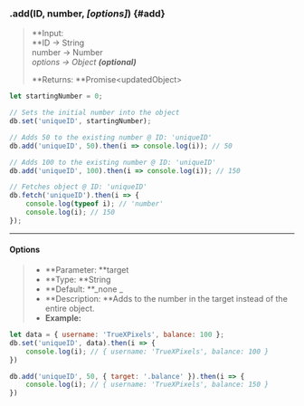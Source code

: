 ### .add\(ID, number, _\[options\]_\) {#add}

> **Input:                                            
>    **ID -&gt; String  
>    number -&gt; Number  
>    _options -&gt; Object **\(optional\)**_
>
> **Returns: **Promise&lt;updatedObject&gt;

```js
let startingNumber = 0;

// Sets the initial number into the object
db.set('uniqueID', startingNumber);

// Adds 50 to the existing number @ ID: 'uniqueID'
db.add('uniqueID', 50).then(i => console.log(i)); // 50

// Adds 100 to the existing number @ ID: 'uniqueID'
db.add('uniqueID', 100).then(i => console.log(i)); // 150

// Fetches object @ ID: 'uniqueID'
db.fetch('uniqueID').then(i => {
    console.log(typeof i); // 'number'
    console.log(i); // 150
});
```

---

#### Options

> * **Parameter: **target
> * **Type: **String
> * **Default: **_none  _
> * **Description: **Adds to the number in the target instead of the entire object.
> * **Example:**

```js
let data = { username: 'TrueXPixels', balance: 100 };
db.set('uniqueID', data).then(i => {
    console.log(i); // { username: 'TrueXPixels', balance: 100 }
})

db.add('uniqueID', 50, { target: '.balance' }).then(i => {
    console.log(i); // { username: 'TrueXPixels', balance: 150 }
})
```



